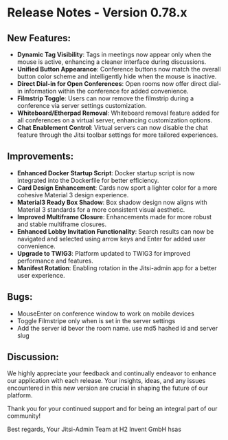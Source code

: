 # Release Notes - Version 0.78.x

## New Features:
- **Dynamic Tag Visibility**: Tags in meetings now appear only when the mouse is active, enhancing a cleaner interface during discussions.
- **Unified Button Appearance**: Conference buttons now match the overall button color scheme and intelligently hide when the mouse is inactive.
- **Direct Dial-in for Open Conferences**: Open rooms now offer direct dial-in information within the conference for added convenience.
- **Filmstrip Toggle**: Users can now remove the filmstrip during a conference via server settings customization.
- **Whiteboard/Etherpad Removal**: Whiteboard removal feature added for all conferences on a virtual server, enhancing customization options.
- **Chat Enablement Control**: Virtual servers can now disable the chat feature through the Jitsi toolbar settings for more tailored experiences.

## Improvements:
- **Enhanced Docker Startup Script**: Docker startup script is now integrated into the Dockerfile for better efficiency.
- **Card Design Enhancement**: Cards now sport a lighter color for a more cohesive Material 3 design experience.
- **Material3 Ready Box Shadow**: Box shadow design now aligns with Material 3 standards for a more consistent visual aesthetic.
- **Improved Multiframe Closure**: Enhancements made for more robust and stable multiframe closures.
- **Enhanced Lobby Invitation Functionality**: Search results can now be navigated and selected using arrow keys and Enter for added user convenience.
- **Upgrade to TWIG3**: Platform updated to TWIG3 for improved performance and features.
- **Manifest Rotation**: Enabling rotation in the Jitsi-admin app for a better user experience.

## Bugs:
- MouseEnter on conference window to work on mobile devices
- Toggle Filmstripe only when is set in the server settings
- Add the server id bevor the room name. use md5 hashed id and server slug

## Discussion:
We highly appreciate your feedback and continually endeavor to enhance our application with each release. Your insights, ideas, and any issues encountered in this new version are crucial in shaping the future of our platform.

Thank you for your continued support and for being an integral part of our community!

Best regards,
Your Jitsi-Admin Team at H2 Invent GmbH hsas